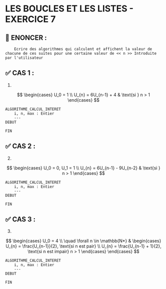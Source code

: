 # LES BOUCLES ET LES LISTES - EXERCICE 7

## 🌟 ENONCER :
```
    Ecrire des algorithmes qui calculent et affichent la valeur de chacune de ces suites pour une certaine valeur de << n >> Introduite par l'utilisateur
```


## ✅ CAS 1 :

1. 

```math

\begin{cases} 
U_0 = 1 \\
U_{n} = 6U_{n-1} + 4 & \text{si } n > 1
\end{cases}

```

````
ALGORITHME_CALCUL_INTERET
    i, n, max : Entier
    ---
DEBUT
    
FIN 
````

## ✅ CAS 2 :

2. 

```math

\begin{cases} 
U_0 = 0, U_1 = 1 \\
U_{n} = 6U_{n-1} - 9U_{n-2} & \text{si } n > 1
\end{cases}

```

````
ALGORITHME_CALCUL_INTERET
    i, n, max : Entier
    ---
DEBUT
    
FIN 
````

## ✅ CAS 3 :

3. 

```math

\begin{cases} 
U_0 = 4 \\
\quad \forall n \in \mathbb{N*} & 
\begin{cases} 
    U_{n} = \frac{U_{n-1}}{2}, \text{si n est pair} \\
    U_{n} = \frac{U_{n-1} + 1}{2}, \text{si n est impair} n > 1
\end{cases}
\end{cases}

```

````
ALGORITHME_CALCUL_INTERET
    i, n, max : Entier
    ---
DEBUT
    
FIN 
````
